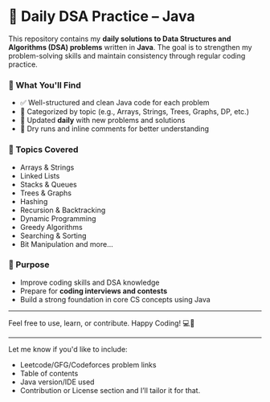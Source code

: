 
# 📘 Daily DSA Practice – Java

This repository contains my **daily solutions to Data Structures and Algorithms (DSA) problems** written in **Java**. The goal is to strengthen my problem-solving skills and maintain consistency through regular coding practice.

### 📌 What You'll Find

* ✅ Well-structured and clean Java code for each problem
* 📂 Categorized by topic (e.g., Arrays, Strings, Trees, Graphs, DP, etc.)
* 📅 Updated **daily** with new problems and solutions
* 🧪 Dry runs and inline comments for better understanding

### 🧠 Topics Covered

* Arrays & Strings
* Linked Lists
* Stacks & Queues
* Trees & Graphs
* Hashing
* Recursion & Backtracking
* Dynamic Programming
* Greedy Algorithms
* Searching & Sorting
* Bit Manipulation and more...

### 🎯 Purpose

* Improve coding skills and DSA knowledge
* Prepare for **coding interviews and contests**
* Build a strong foundation in core CS concepts using Java

---

Feel free to use, learn, or contribute.
Happy Coding! 💻🚀

---

Let me know if you'd like to include:

* Leetcode/GFG/Codeforces problem links
* Table of contents
* Java version/IDE used
* Contribution or License section
  and I’ll tailor it for that.
